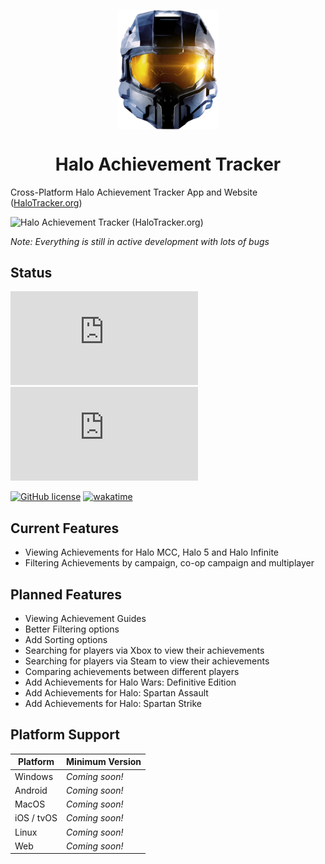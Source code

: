 <p align="center">
  <img width="160" align="center" src="/assets/halo-mcc.png">
</p>
<h1 align="center">
  Halo Achievement Tracker
</h1>

Cross-Platform Halo Achievement Tracker App and Website ([HaloTracker.org](https://halotracker.org/))

![Halo Achievement Tracker (HaloTracker.org)](https://github.com/shaunroselt/HaloTracker.org/assets/5418178/92aac562-90bc-4396-8d34-67a7d3f963cb)

_Note: Everything is still in active development with lots of bugs_


## Status
![](https://tokei.rs/b1/github/shaunroselt/HaloTracker.org?category=code)
![](https://tokei.rs/b1/github/shaunroselt/HaloTracker.org?category=files)

[![GitHub license](https://img.shields.io/badge/license-MIT-blue.svg)](https://raw.githubusercontent.com/shaunroselt/HaloTracker.org/master/LICENSE)
[![wakatime](https://wakatime.com/badge/github/shaunroselt/HaloTracker.org.svg)](https://wakatime.com/badge/github/shaunroselt/HaloTracker.org)

## Current Features
- Viewing Achievements for Halo MCC, Halo 5 and Halo Infinite
- Filtering Achievements by campaign, co-op campaign and multiplayer

## Planned Features
- Viewing Achievement Guides
- Better Filtering options
- Add Sorting options
- Searching for players via Xbox to view their achievements
- Searching for players via Steam to view their achievements
- Comparing achievements between different players
- Add Achievements for Halo Wars: Definitive Edition
- Add Achievements for Halo: Spartan Assault
- Add Achievements for Halo: Spartan Strike

## Platform Support

| Platform   | Minimum Version            |
| ---------- | -------------------------- |
| Windows    | *Coming soon!*             |
| Android    | *Coming soon!*             |
| MacOS      | *Coming soon!*             |
| iOS / tvOS | *Coming soon!*             |
| Linux      | *Coming soon!*             |
| Web        | *Coming soon!*             |
